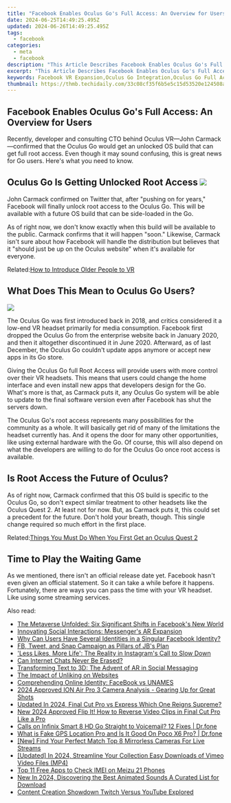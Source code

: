 ```yaml
---
title: "Facebook Enables Oculus Go's Full Access: An Overview for Users"
date: 2024-06-25T14:49:25.495Z
updated: 2024-06-26T14:49:25.495Z
tags:
  - facebook
categories:
  - meta
  - facebook
description: "This Article Describes Facebook Enables Oculus Go's Full Access: An Overview for Users"
excerpt: "This Article Describes Facebook Enables Oculus Go's Full Access: An Overview for Users"
keywords: Facebook VR Expansion,Oculus Go Integration,Oculus Go Full Access,Facebook Virtual Reality,Oculus Go Overview,Social Media VR,Oculus Go Enabled
thumbnail: https://thmb.techidaily.com/33c08cf35f6b5e5c15d53520e124508a521ab9ce21cadff2a0841b9ab0ad5414.jpg
---
```


## Facebook Enables Oculus Go's Full Access: An Overview for Users

 Recently, developer and consulting CTO behind Oculus VR—John Carmack—confirmed that the Oculus Go would get an unlocked OS build that can get full root access. Even though it may sound confusing, this is great news for Go users. Here's what you need to know.

## Oculus Go Is Getting Unlocked Root Access ![](https://static1.makeuseofimages.com/wordpress/wp-content/uploads/2018/05/oculus-go-top-buttons.jpg)

 John Carmack confirmed on Twitter that, after "pushing on for years," Facebook will finally unlock root access to the Oculus Go. This will be available with a future OS build that can be side-loaded in the Go.

 As of right now, we don't know exactly when this build will be available to the public. Carmack confirms that it will happen "soon." Likewise, Carmack isn't sure about how Facebook will handle the distribution but believes that it "should just be up on the Oculus website" when it's available for everyone.

 Related:[How to Introduce Older People to VR](https://www.makeuseof.com/how-to-introduce-older-people-vr/)

## What Does This Mean to Oculus Go Users?

![](https://static1.makeuseofimages.com/wordpress/wp-content/uploads/2018/05/oculus-go-kai-use.jpg)

 The Oculus Go was first introduced back in 2018, and critics considered it a low-end VR headset primarily for media consumption. Facebook first dropped the Oculus Go from the enterprise website back in January 2020, and then it altogether discontinued it in June 2020\. Afterward, as of last December, the Oculus Go couldn't update apps anymore or accept new apps in its Go store.

 Giving the Oculus Go full Root Access will provide users with more control over their VR headsets. This means that users could change the home interface and even install new apps that developers design for the Go. What's more is that, as Carmack puts it, any Oculus Go system will be able to update to the final software version even after Facebook has shut the servers down.

 The Oculus Go's root access represents many possibilities for the community as a whole. It will basically get rid of many of the limitations the headset currently has. And it opens the door for many other opportunities, like using external hardware with the Go. Of course, this will also depend on what the developers are willing to do for the Oculus Go once root access is available.

## Is Root Access the Future of Oculus?

 As of right now, Carmack confirmed that this OS build is specific to the Oculus Go, so don't expect similar treatment to other headsets like the Oculus Quest 2\. At least not for now. But, as Carmack puts it, this could set a precedent for the future. Don't hold your breath, though. This single change required so much effort in the first place.

 Related:[Things You Must Do When You First Get an Oculus Quest 2](https://www.makeuseof.com/things-must-do-when-first-get-oculus-quest-2/)

## Time to Play the Waiting Game

 As we mentioned, there isn't an official release date yet. Facebook hasn't even given an official statement. So it can take a while before it happens. Fortunately, there are ways you can pass the time with your VR headset. Like using some streaming services.


<ins class="adsbygoogle"
     style="display:block"
     data-ad-format="autorelaxed"
     data-ad-client="ca-pub-7571918770474297"
     data-ad-slot="1223367746"></ins>



<ins class="adsbygoogle"
     style="display:block"
     data-ad-client="ca-pub-7571918770474297"
     data-ad-slot="8358498916"
     data-ad-format="auto"
     data-full-width-responsive="true"></ins>

<span class="atpl-alsoreadstyle">Also read:</span>
<div><ul>
<li><a href="https://facebook.techidaily.com/the-metaverse-unfolded-six-significant-shifts-in-facebooks-new-world/"><u>The Metaverse Unfolded: Six Significant Shifts in Facebook's New World</u></a></li>
<li><a href="https://facebook.techidaily.com/innovating-social-interactions-messengers-ar-expansion/"><u>Innovating Social Interactions: Messenger's AR Expansion</u></a></li>
<li><a href="https://facebook.techidaily.com/why-can-users-have-several-identities-in-a-singular-facebook-identity/"><u>Why Can Users Have Several Identities in a Singular Facebook Identity?</u></a></li>
<li><a href="https://facebook.techidaily.com/fb-tweet-and-snap-campaign-as-pillars-of-jbs-plan/"><u>FB, Tweet, and Snap Campaign as Pillars of JB's Plan</u></a></li>
<li><a href="https://facebook.techidaily.com/less-likes-more-life-the-reality-in-instagrams-call-to-slow-down/"><u>'Less Likes, More Life': The Reality in Instagram's Call to Slow Down</u></a></li>
<li><a href="https://facebook.techidaily.com/can-internet-chats-never-be-erased/"><u>Can Internet Chats Never Be Erased?</u></a></li>
<li><a href="https://facebook.techidaily.com/transforming-text-to-3d-the-advent-of-ar-in-social-messaging/"><u>Transforming Text to 3D: The Advent of AR in Social Messaging</u></a></li>
<li><a href="https://facebook.techidaily.com/the-impact-of-unliking-on-websites/"><u>The Impact of Unliking on Websites</u></a></li>
<li><a href="https://facebook.techidaily.com/comprehending-online-identity-facebook-vs-unames/"><u>Comprehending Online Identity: FaceBook vs UNAMES</u></a></li>
<li><a href="https://extra-guidance.techidaily.com/2024-approved-ion-air-pro-3-camera-analysis-gearing-up-for-great-shots/"><u>2024 Approved  ION Air Pro 3 Camera Analysis - Gearing Up for Great Shots</u></a></li>
<li><a href="https://video-creation-software.techidaily.com/updated-in-2024-final-cut-pro-vs-express-which-one-reigns-supreme/"><u>Updated In 2024, Final Cut Pro vs Express Which One Reigns Supreme?</u></a></li>
<li><a href="https://video-content-creator.techidaily.com/new-2024-approved-flip-it-how-to-reverse-video-clips-in-final-cut-pro-like-a-pro/"><u>New 2024 Approved Flip It! How to Reverse Video Clips in Final Cut Pro Like a Pro</u></a></li>
<li><a href="https://howto.techidaily.com/calls-on-infinix-smart-8-hd-go-straight-to-voicemail-12-fixes-drfone-by-drfone-fix-android-problems-fix-android-problems/"><u>Calls on Infinix Smart 8 HD Go Straight to Voicemail? 12 Fixes | Dr.fone</u></a></li>
<li><a href="https://fake-location.techidaily.com/what-is-fake-gps-location-pro-and-is-it-good-on-poco-x6-pro-drfone-by-drfone-virtual-android/"><u>What is Fake GPS Location Pro and Is It Good On Poco X6 Pro? | Dr.fone</u></a></li>
<li><a href="https://youtube-stream.techidaily.com/new-find-your-perfect-match-top-8-mirrorless-cameras-for-live-streams/"><u>[New] Find Your Perfect Match  Top 8 Mirrorless Cameras For Live Streams</u></a></li>
<li><a href="https://vimeo-videos.techidaily.com/updated-in-2024-streamline-your-collection-easy-downloads-of-vimeo-video-files-mp4/"><u>[Updated] In 2024, Streamline Your Collection  Easy Downloads of Vimeo Video Files (MP4)</u></a></li>
<li><a href="https://sim-unlock.techidaily.com/top-11-free-apps-to-check-imei-on-meizu-21-phones-by-drfone-android/"><u>Top 11 Free Apps to Check IMEI on Meizu 21 Phones</u></a></li>
<li><a href="https://voice-adjusting.techidaily.com/new-in-2024-discovering-the-best-animated-sounds-a-curated-list-for-download/"><u>New In 2024, Discovering the Best Animated Sounds A Curated List for Download</u></a></li>
<li><a href="https://extra-hints.techidaily.com/content-creation-showdown-twitch-versus-youtube-explored/"><u>Content Creation Showdown  Twitch Versus YouTube Explored</u></a></li>
</ul></div>
